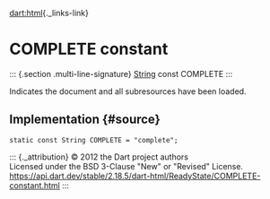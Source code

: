 [dart:html](../../dart-html/dart-html-library){._links-link}

COMPLETE constant
=================

::: {.section .multi-line-signature}
[String](../../dart-core/string-class) const COMPLETE
:::

Indicates the document and all subresources have been loaded.

Implementation {#source}
--------------

``` {.language-dart data-language="dart"}
static const String COMPLETE = "complete";
```

::: {._attribution}
© 2012 the Dart project authors\
Licensed under the BSD 3-Clause \"New\" or \"Revised\" License.\
<https://api.dart.dev/stable/2.18.5/dart-html/ReadyState/COMPLETE-constant.html>
:::
